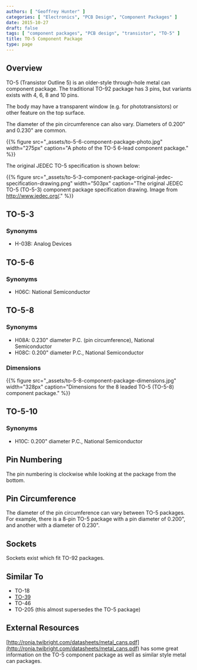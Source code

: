 ```yaml
---
authors: [ "Geoffrey Hunter" ]
categories: [ "Electronics", "PCB Design", "Component Packages" ]
date: 2015-10-27
draft: false
tags: [ "component packages", "PCB design", "transistor", "TO-5" ]
title: TO-5 Component Package
type: page
---
```


## Overview

TO-5 (Transistor Outline 5) is an older-style through-hole metal can component package. The traditional TO-92 package has 3 pins, but variants exists with 4, 6, 8 and 10 pins.

The body may have a transparent window (e.g. for phototransistors) or other feature on the top surface.

The diameter of the pin circumference can also vary. Diameters of 0.200" and 0.230" are common.

{{% figure src="_assets/to-5-6-component-package-photo.jpg" width="275px" caption="A photo of the TO-5 6-lead component package."  %}}

The original JEDEC TO-5 specification is shown below:

{{% figure src="_assets/to-5-3-component-package-original-jedec-specification-drawing.png" width="503px" caption="The original JEDEC TO-5 (TO-5-3) component package specification drawing. Image from http://www.jedec.org/."  %}}

## TO-5-3

### Synonyms

* H-03B: Analog Devices

## TO-5-6

### Synonyms

* H06C: National Semiconductor

## TO-5-8

### Synonyms

* H08A: 0.230" diameter P.C. (pin circumference), National Semiconductor
* H08C: 0.200" diameter P.C., National Semiconductor

### Dimensions

{{% figure src="_assets/to-5-8-component-package-dimensions.jpg" width="328px" caption="Dimensions for the 8 leaded TO-5 (TO-5-8) component package."  %}}

## TO-5-10

### Synonyms

* H10C: 0.200" diameter P.C., National Semiconductor

## Pin Numbering

The pin numbering is clockwise while looking at the package from the bottom.

## Pin Circumference

The diameter of the pin circumference can vary between TO-5 packages. For example, there is a 8-pin TO-5 package with a pin diameter of 0.200", and another with a diameter of 0.230".

## Sockets

Sockets exist which fit TO-92 packages.

## Similar To

* TO-18
* [TO-39](../to-39-component-package)
* TO-46
* TO-205 (this almost supersedes the TO-5 package)

## External Resources

[http://ronja.twibright.com/datasheets/metal_cans.pdf](http://ronja.twibright.com/datasheets/metal_cans.pdf) has some great information on the TO-5 component package as well as similar style metal can packages.
